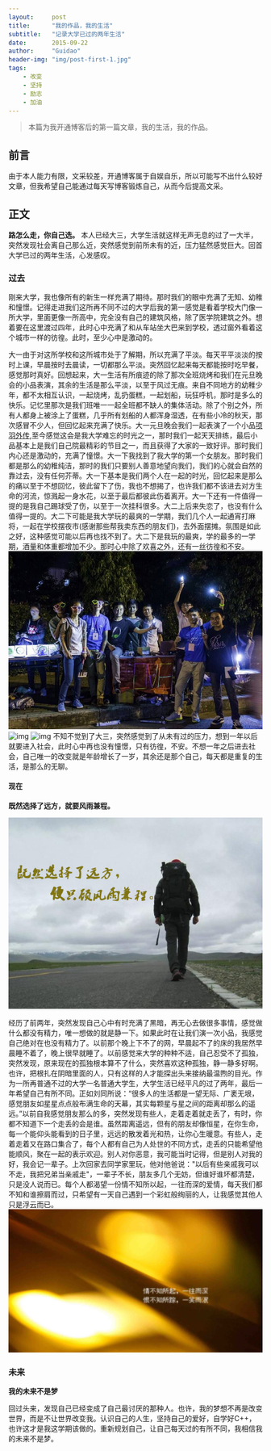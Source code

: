 ```yaml
---
layout:     post
title:      "我的作品，我的生活"
subtitle:   "记录大学已过的两年生活"
date:       2015-09-22
author:     "Guidao"
header-img: "img/post-first-1.jpg"
tags:
    - 改变
    - 坚持
    - 励志
    - 加油
---
```

> 本篇为我开通博客后的第一篇文章，我的生活，我的作品。


## 前言
由于本人能力有限，文采较差，开通博客属于自娱自乐，所以可能写不出什么较好文章，但我希望自己能通过每天写博客锻炼自己，从而今后提高文采。



## 正文

**路怎么走，你自己选。**
本人已经大三，大学生活就这样无声无息的过了一大半，突然发现社会离自己那么近，突然感觉到前所未有的近，压力猛然感觉巨大。回首大学已过的两年生活，心发感叹。

### 过去

刚来大学，我也像所有的新生一样充满了期待。那时我们的眼中充满了无知、幼稚和憧憬。记得走进我们这所再不同不过的大学后我的第一感觉是看着学校大门像一所大学，里面更像一所高中，完全没有自己的建筑风格，除了医学院建筑之外。想着要在这里渡过四年，此时心中充满了和从车站坐大巴来到学校，透过窗外看着这个城市一样的彷徨。此时，至少心中是激动的。

大一由于对这所学校和这所城市处于了解期，所以充满了平淡。每天平平淡淡的按时上课，早晨按时去晨读，一切都那么平淡。突然回忆起来每天都能按时吃早餐，感觉那时真好。回想起来，大一生活有所痕迹的除了那次全班烧烤和我们在元旦晚会的小品表演，其余的生活是那么平淡，以至于风过无痕。来自不同地方的幼稚少年，都不太相互认识，一起烧烤，乱扔蛋糕，一起划船，玩狂呼机，那时是多么的快乐。记忆里那次是我们班唯一一起全班都不缺人的集体活动。除了个别之外，所有人都身上被涂上了蛋糕，几乎所有划船的人都浑身湿透，在有些小冷的秋天，那次感冒不少人，但回忆起来充满了快乐。大一元旦晚会我们一起表演了一个小品<a href="http://v.youku.com/v_show/id_XOTA4MzI0OTU2.html?from=s1.8-1-1.2">项羽外传</a>,至今感觉这会是我大学难忘的时光之一，那时我们一起天天排练，最后小品基本上是我们自己院最精彩的节目之一，而且获得了大家的一致好评。那时我们内心还是激动的，充满了憧憬。大一下我找到了我大学的第一个女朋友。那时我们都是那么的幼稚纯洁，那时的我们只要别人善意地望向我们，我们的心就会自然的靠过去，没有任何芥蒂。大一下基本是我们两个人在一起的时光，回忆起来是那么的痛以至于不想回忆，彼此留下了伤，我也不想揭了，也许我们都不该进去对方生命的河流，惊溅起一身水花，以至于最后都彼此伤着离开。大一下还有一件值得一提的是我自己踢球受了伤，以至于一次挂科很多。大二上后来失恋了，也没有什么值得一提的。大二下可能是我大学玩的最爽的一学期，我们几个人一起通宵打麻将，一起在学校摆夜市(感谢那些帮我卖东西的朋友们)，去外面摆摊。氛围是如此之好，这种感觉可能以后再也找不到了。大二下是我玩的最爽，学的最多的一学期，酒量和体重都增加不少。那时心中除了欢喜之外，还有一丝彷徨和不安。
![img](/img/post-5.jpg)
![img](/img/post-first-blog1.jpg)
![img](/img/post-first-blog2.jpg)
不知不觉到了大三，突然感觉到了从未有过的压力，想到一年以后就要进入社会，此时心中再也没有憧憬，只有彷徨，不安。不想一年之后进去社会，自己唯一的改变就是年龄增长了一岁，其余还是那个自己，每天都是重复的生活，是那么的无聊。

#### 现在

**既然选择了远方，就要风雨兼程。**

![img](/img/post-first-2.jpg)

经历了前两年，突然发现自己心中有时充满了黑暗，再无心去做很多事情，感觉做什么都没有精力，唯一想做的就是静一下。如果此时在让我们演一次小品，我感觉自己绝对在也没有精力了。以前那个晚上下不了的网，早晨起不了的床的我居然早晨睡不着了，晚上很早就睡了。以前感觉来大学的种种不适，自己忍受不了孤独，突然发现，原来现在的孤独根本算不了什么，突然喜欢这种孤独，静一静多好啊。也许，把根扎在阴暗里面的人，只有这样的人才能探出头来接纳最温煦的目光。作为一所再普通不过的大学一名普通大学生，大学生活已经平凡的过了两年，最后一年希望自己有所不同。正如刘同所说：“很多人的生活都是一望无际、广袤无垠，感觉朋友如星星点点般布满生命的天幕，其实每颗星与星之间的距离却那么的遥远。”以前自我感觉朋友那么的多，突然发现有些人，走着走着就走丢了，有时，你都不知道下一个走丢的会是谁。虽然距离遥远，但有的朋友却像恒星，在你生命，每一个能仰头能看到的日子里，远远的散发着光和热，让你心生暖意。有些人，走着走着又在路口集合了，每个人都有自己为人处世的不同方式，走丢的只能希望他能顺风，聚在一起的表示欢迎。别人对你恶意，我可能当时记得，但是别人对我的好，我会记一辈子。上次回家去同学家里玩，他对他爸说："以后有些亲戚我可以不走，我把兄弟当亲戚走"，一辈子不长，朋友多几个无妨，但谁好谁坏都清楚，只是没人说而已。每个人都渴望一份情不知所以起，一往而深的爱情，每天我们都不知和谁擦肩而过，只希望有一天自己遇到一个彩虹般绚丽的人，让我感觉其他人只是浮云而已。
![img](/img/post-6.jpg)

### 未来

**我的未来不是梦**

回过头来，发现自己已经变成了自己最讨厌的那种人。也许，我的梦想不再是改变世界，而是不让世界改变我。认识自己的人生，坚持自己的爱好，自学好C++，也许这才是我这学期该做的。重新规划自己，让自己每天过的有所不同，我相信我的未来不是梦。
